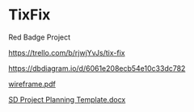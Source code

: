 # TixFix
Red Badge Project

https://trello.com/b/rjwjYvJs/tix-fix

https://dbdiagram.io/d/6061e208ecb54e10c33dc782

[wireframe.pdf](https://github.com/Benjamin-Chamness/TixFix/files/6297004/wireframe.pdf)

[SD Project Planning Template.docx](https://github.com/Benjamin-Chamness/TixFix/files/6297002/SD.Project.Planning.Template.docx)


